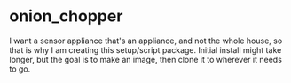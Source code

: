 # onion_chopper

I want a sensor appliance that's an appliance, and not the
whole house, so that is why I am creating this setup/script
package. Initial install might take longer, but the goal is
to make an image, then clone it to wherever it needs to go.

